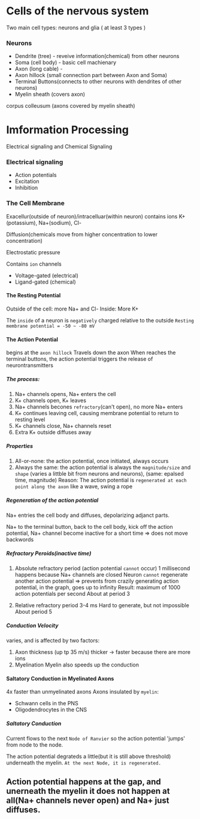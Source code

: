 # Cells of the nervous system
Two main cell types: neurons and glia ( at least 3 types )


### Neurons
- Dendrite (tree) - reveive information(chemical) from other neurons
- Soma (cell body) - basic cell machienary
- Axon (long cable) -
- Axon hillock (small connection part between Axon and Soma)
- Terminal Buttons(connects to other neurons with dendrites of other neurons)
- Myelin sheath (covers axon)

corpus colleusum (axons covered by myelin sheath)

# Imformation Processing
Electrical signaling and Chemical Signaling
### Electrical signaling
- Action potentials
- Excitation
- Inhibition

### The Cell Membrane
Exacellur(outside of neuron)/intracelluar(within neuron) contains ions
K+(potassium), Na+(sodium), Cl-

Diffusion(chemicals move from higher concentration to lower concentration)

Electrostatic pressure

Contains `ion` channels
- Voltage-gated (electrical)
- Ligand-gated (chemical)

#### The Resting Potential
Outside of the cell: more Na+ and Cl-
Inside: More K+

The `inside` of a neuron is `negatively` charged relative to the outside
`Resting membrane potential = -50 ~ -80 mV `

#### The Action Potential
begins at the `axon hillock`
Travels down the axon
When reaches the terminal buttons, the action potential triggers the release of neurontransmitters

##### The process:
1. Na+ channels opens, Na+ enters the cell
2. K+ channels open, K+ leaves
3. Na+ channels becones `refractory`(can't open), no more Na+ enters
4. K+ continues leaving cell, causing membrane potential to return to resting level
5. K+ channels close, Na+ channels reset
6. Extra K+ outside diffuses away

##### Properties
1. All-or-none: the action potential, once initiated, always occurs
2. Always the same: the action potential is always the `magnitude/size` and `shape`
(varies a littble bit from neurons and neurons), (same: epalsed time, magnitude)
Reason: The action potential is `regenerated at each point along the axon`
        like a wave, swing a rope
##### Regeneration of the action potential
Na+ entries the cell body and diffuses, depolarizing adjanct parts.

Na+ to the terminal button, back to the cell body, kick off the action potential, Na+ channel become inactive for a short time
=> does not move backwords

##### Refractory Peroids(inactive time)
1. Absolute refractory period (action potential `cannot` occur)
1 millisecond
happens because Na+ channels are closed
Neuron `cannot` regenerate another action potential => prevents from crazily generating action potential, in the graph, goes up to infinity
Result: maximum of 1000 action potentials per second
About at period 3

2. Relative refractory period
3-4 ms
Hard to generate, but not impossible
About period 5

##### Conduction Velocity
varies, and is affected by two factors:
1. Axon thickness (up tp 35 m/s)
thicker -> faster because there are more ions
2. Myelination
Myelin also speeds up the conduction

#### Saltatory Conduction in Myelinated Axons
4x faster than unmyelinated axons
Axons insulated by `myelin`:
- Schwann cells in the PNS
- Oligodendrocytes in the CNS
##### Saltatory Conduction
Current flows to the next `Node of Ranvier` so the action potential 'jumps' from node to the node.

The action potential degrateds a little(but it is still above threshold) underneath the myelin. `At the next Node, it is regenerated.`

Action potential happens at the gap, and unerneath the myelin it does not happen at all(Na+ channels never open) and Na+ just diffuses.
--
